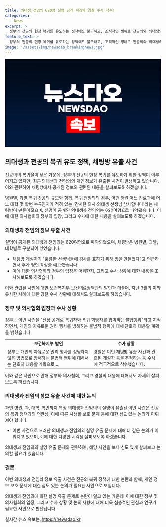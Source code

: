 ```yaml
---
title: 의대생·전임의 620명 실명 공개 파장에 경찰 수사 착수!
categories:
  - News
excerpt: >
  정부의 전공의 현장 복귀를 유도하는 정책에도 불구하고, 조직적인 방해로 전공의와 의대생의 복귀율이 낮아지고 있습니다. 최근 경찰이 병원과 의대의 복귀자 명단이 유출된 사례를 수사 중이며, 이로써 620여 명의 의대생과 전임의의 실명이 공개됐습니다. 의대생과 전공의의 신상 정보가 채팅방에서 공개된 논란에 대해 정부는 단호한 대응을 약속하고 있으며, 이와 관련한 수사가 계속되고 있습니다.
feature_text: >
  정부의 전공의 현장 복귀를 유도하는 정책에도 불구하고, 조직적인 방해로 전공의와 의대생의 복귀율이 낮아지고 있습니다. 최근 경찰이 병원과 의대의 복귀자 명단이 유출된 사례를 수사 중이며, 이로써 620여 명의 의대생과 전임의의 실명이 공개됐습니다. 의대생과 전공의의 신상 정보가 채팅방에서 공개된 논란에 대해 정부는 단호한 대응을 약속하고 있으며, 이와 관련한 수사가 계속되고 있습니다.
image: '/assets/img/newsdao_breakingnews.jpg'
---
```


<p><img src="/assets/img/newsdao_breakingnews.jpg" alt="pcversion 속보" /></p>

<h2 data-ke-size="size26">의대생과 전공의 복귀 유도 정책, 채팅방 유출 사건</h2>

<p>전공의의 복귀율이 낮은 가운데, 정부의 전공의 현장 복귀를 유도하기 위한 정책이 이루어지고 있지만, 최근 의대생과 전임의의 개인 정보가 유출된 사건이 발생하고 있습니다. 이와 관련하여 채팅방에서 공개된 정보와 관련된 내용을 살펴보도록 하겠습니다.</p>

<p data-ke-size="size16">병원별, 과별 복귀 전공의 규모와 함께, 복귀 전임의의 경우, 어떤 병원 어느 진료과에 어느 대학 몇 학번 누구인지가 적혀 있는 '감사한 의사·의대생 선생님 감사합니다'라는 채팅방이 만들어졌으며, 실명이 공개된 의대생과 전임의는 620여명으로 파악됐습니다. 이에 대한 의사협회와 정부의 입장, 그리고 수사에 대한 내용을 살펴보도록 하겠습니다.</p>

<h3 data-ke-size="size24">의대생과 전임의 정보 유출 사건</h3>

<p>실명이 공개된 의대생과 전임의는 620여명으로 파악되었으며, 채팅방은 병원별, 과별, 대학별로 구분되어 있었습니다.</p>

<ul>
  <li>채팅방 개설자가 "훌륭한 선생님들에 감사를 표하기 위해 방을 만들었다"고 언급하면서 추가 명단 작성을 예고했습니다.</li>
  <li>이에 대한 의사협회와 정부의 입장은 어떠한지, 그리고 수사 상황에 대한 내용을 조사해보도록 하겠습니다.</li>
</ul>

<p data-ke-size="size16">이와 관련된 사안에 대한 보건복지부 보건의료정책관의 발언과 더불어, 지난 3월의 이와 유사한 사례에 대한 경찰 수사 상황에 대해서도 살펴보도록 하겠습니다.</p>

<h3 data-ke-size="size24">정부 및 의사협회 입장과 수사 상황</h3>

<p>정부는 이번 사건을 "신상 공개로 복귀자와 복귀 희망자를 압박하는 불법행위"라고 지적하면서, 개인의 자유로운 권리 행사를 방해하는 불법적 행위에 대해 단호히 대응할 계획을 밝혔습니다.</p>

<table>
  <tr>
    <td style="text-align: center; height: 17px;"><b>보건복지부 발언</b></td>
    <td style="text-align: center; height: 17px;"><b>수사 상황</b></td>
  </tr>
  <tr>
    <td>정부는 개인의 자유로운 권리 행사를 정당하지 않은 방법으로 방해하는 불법적 행위에 대해서는 단호히 대응할 계획으로….</td>
    <td>경찰은 이번 채팅방 유출 사건과 관련된 개설자 등을 추적하는 등 수사에 적극적으로 착수했습니다.</td>
  </tr>
</table>

<p data-ke-size="size16">이와 같은 사안으로 인해 정부와 의사협회, 그리고 경찰의 대응에 대해서도 자세히 살펴보도록 하겠습니다.</p>

<h3 data-ke-size="size24">의대생과 전임의 정보 유출 사건에 대한 논의</h3>

<p>과연 병원, 과, 대학, 학번까지 특정 의대생과 전임의의 실명이 유출된 이번 사건은 전공의 복귀 정책과의 연관성, 이에 따른 사생활 보호 문제 등에 대한 심도 있는 논의가 이뤄져야 합니다.</p>

<ul>
  <li>이번 사건으로 드러난 의대생과 전임의의 실명 유출 문제에 대해 더 깊은 논의가 이뤄지고 있으며, 이에 대한 다양한 시각을 살펴보도록 하겠습니다.</li>
</ul>

<p data-ke-size="size16">의대생과 전임의의 실명 유출 문제와 관련하여, 해당 사안을 보다 심도 있게 살펴보고 논의할 필요가 있습니다.</p>

<h3 data-ke-size="size24">결론</h3>

<p>이번 의대생과 전임의 정보 유출 사건은 전공의 복귀 정책에 대한 논란과 함께, 개인 정보 보호 문제에 대한 심도 있는 논의가 필요한 사안으로 보입니다.</p>

<p data-ke-size="size16">의대생과 전임의에 대한 실명 유출 문제로 논란이 일고 있는 가운데, 이에 대한 정부 및 의사협회의 입장, 그리고 수사 상황 및 논의 사항에 대해 더욱 심층적인 관심과 연구가 필요한 사안으로 판단됩니다.</p>
실시간 뉴스 속보는, <a href="https://newsdao.kr" rel="dofollow">https://newsdao.kr</a>


